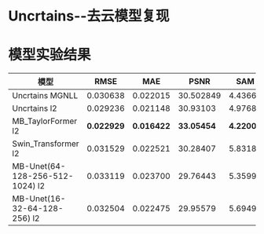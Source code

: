 # Uncrtains--去云模型复现

# 模型实验结果  
模型 | RMSE | MAE | PSNR | SAM | SSIM 
--- | --- | --- | --- | --- | ---
Uncrtains MGNLL | 0.030638 | 0.022015 | 30.502849 | 4.43660 | 0.92405
Uncrtains l2 | 0.029236 | 0.021148 | 30.93103 | 4.97689 | 0.91461
MB_TaylorFormer l2 | **0.022929** | **0.016422** | **33.05454** | **4.22007** | **0.92842**
Swin_Transformer l2 | 0.031529 | 0.022521 | 30.28407 | 5.83186 | 0.86723
MB-Unet(64-128-256-512-1024) l2 | 0.033119 | 0.023700 | 29.76443 | 5.35992 | 0.83499 
MB-Unet(16-32-64-128-256) l2 | 0.032504 | 0.022475 | 29.95579 | 5.69498 | 0.85839 
